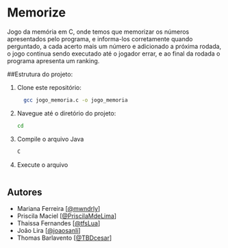 # Memorize
Jogo da memória em C, onde temos que memorizar os números apresentados pelo programa, e informa-los corretamente quando perguntado, a cada acerto mais um número e adicionado a próxima rodada, o jogo continua sendo executado até o jogador errar, e ao final da rodada o programa apresenta um ranking.

##Estrutura do projeto:


1. Clone este repositório:
   ```sh
     gcc jogo_memoria.c -o jogo_memoria
   ```
2. Navegue até o diretório do projeto:
   ```sh
   cd 
   ```
3. Compile o arquivo Java
   ```sh
   C
   ```
4. Execute o arquivo
   ```sh
   
   ```



## Autores
- Mariana Ferreira [[@mwndrly](https://github.com/mwndrly)]
- Priscila Maciel [[@PriscilaMdeLima](https://github.com/PriscilaMdeLima)]
- Thaissa Fernandes [[@tfsLua](https://github.com/tfsLua)]
- João Lira [[@joaosanli](https://github.com/joaosanli)]
- Thomas Barlavento [[@TBDcesar](https://github.com/TBDcesar)]
